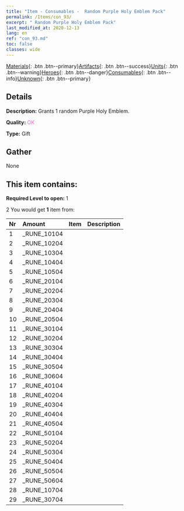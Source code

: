 ```yaml
---
title: "Item - Consumables -  Random Purple Holy Emblem Pack"
permalink: /Items/con_93/
excerpt: " Random Purple Holy Emblem Pack"
last_modified_at: 2020-12-13
lang: en
ref: "con_93.md"
toc: false
classes: wide
---
```

 [Materials](/Items/){: .btn .btn--primary}[Artifacts](/Items/Artifacts/){: .btn .btn--success}[Units](/Items/Units/){: .btn .btn--warning}[Heroes](/Items/Heroes/){: .btn .btn--danger}[Consumables](/Items/Consumables/){: .btn .btn--info}[Unknown](/Items/Unknown/){: .btn .btn--primary}

## Details
 **Description:** Grants 1 random Purple Holy Emblem.

 **Quality:** <span style="color: #DA70D6">OK</span>

 **Type:** Gift

## Gather

  None

## This item contains:

 **Required Level to open:** 1

 2 You would get **1** item  from:

  | Nr | Amount |     Item    | Description |
  |:---|:-------|:------------|:-----------:|
  | 1 | _RUNE_10104 | 
  | 2 | _RUNE_10204 | 
  | 3 | _RUNE_10304 | 
  | 4 | _RUNE_10404 | 
  | 5 | _RUNE_10504 | 
  | 6 | _RUNE_20104 | 
  | 7 | _RUNE_20204 | 
  | 8 | _RUNE_20304 | 
  | 9 | _RUNE_20404 | 
  | 10 | _RUNE_20504 | 
  | 11 | _RUNE_30104 | 
  | 12 | _RUNE_30204 | 
  | 13 | _RUNE_30304 | 
  | 14 | _RUNE_30404 | 
  | 15 | _RUNE_30504 | 
  | 16 | _RUNE_30604 | 
  | 17 | _RUNE_40104 | 
  | 18 | _RUNE_40204 | 
  | 19 | _RUNE_40304 | 
  | 20 | _RUNE_40404 | 
  | 21 | _RUNE_40504 | 
  | 22 | _RUNE_50104 | 
  | 23 | _RUNE_50204 | 
  | 24 | _RUNE_50304 | 
  | 25 | _RUNE_50404 | 
  | 26 | _RUNE_50504 | 
  | 27 | _RUNE_50604 | 
  | 28 | _RUNE_10704 | 
  | 29 | _RUNE_30704 | 
